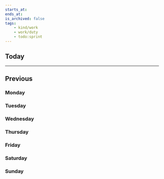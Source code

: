```yaml
---
starts_at: 
ends_at:
is_archived: false
tags:
    - kind/work
    - work/duty
    - todo:sprint
---
```


## Today

---

## Previous

###  Monday

### Tuesday

### Wednesday

### Thursday

### Friday

### Saturday

### Sunday